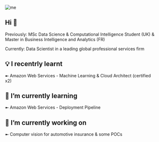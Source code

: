 ![me](https://user-images.githubusercontent.com/32732921/212766164-70bd4dc9-c029-4dc3-85be-5a5e38314401.gif)


## Hi 👋

Previously: MSc Data Science & Computational Intelligence Student (UK) & Master in Business Intelligence and Analytics (FR)

Currently: Data Scientist in a leading global professional services firm

## 💡 I recentrly learnt

➼ Amazon Web Services - Machine Learning & Cloud Architect (certified x2)

## 🌱 I’m currently learning

➼ Amazon Web Services - Deployment Pipeline


## 🔭 I’m currently working on

➼ Computer vision for automotive insurance & some POCs   


